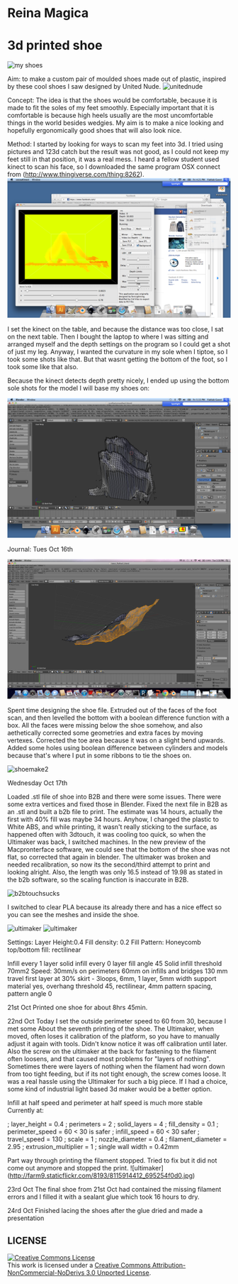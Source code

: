 # Reina Magica
# 3d printed shoe

![my shoes](http://s3images.coroflot.com/user_files/individual_files/436026_kWvmwEFBAHSPbRA2y9983V2EE.jpg)

Aim: to make a custom pair of moulded shoes made out of plastic, inspired by these cool shoes I saw designed by United Nude.
![unitednude](http://uk.dutchdesigninchina.com/wp-content/uploads/United-Nude-2-240x240.jpg)

Concept: 
The idea is that the shoes would be comfortable, because it is made to fit the soles of my feet smoothly.  Especially important that it is comfortable is because high heels usually are the most uncomfortable things in the world besides wedgies.  My aim is to make a nice looking and hopefully ergonomically good shoes that will also look nice.

Method:
I started by looking for ways to scan my feet into 3d.  I tried using pictures and 123d catch but the result was not good, as I could not keep my feet still in that position, it was a real mess.  I heard a fellow student used kinect to scan his face, so I downloaded the same program OSX connect from (http://www.thingiverse.com/thing:8262).
![kinect](https://github.com/DigitalFabricationStudio/Project_0.2/blob/master/reina.magica/shoes/screenshotkinect.png)

I set the kinect on the table, and because the distance was too close, I sat on the next table.  Then I bought the laptop to where I was sitting and arranged myself and the depth settings on the program so I could get a shot of just my leg.  Anyway, I wanted the curvature in my sole when I tiptoe, so I took some shots like that.  But that wasnt getting the bottom of the foot, so I took some like that also.

Because the kinect detects depth pretty nicely, I ended up using the bottom sole shots for the model I will base my shoes on:

![feet](https://github.com/DigitalFabricationStudio/Project_0.2/blob/master/reina.magica/shoes/screenshotfeet.png)

Journal:
Tues Oct 16th

![shoemake](https://github.com/DigitalFabricationStudio/Project_0.2/blob/master/reina.magica/shoes/Screensurface.png)

Spent time designing the shoe file.  Extruded out of the faces of the foot scan, and then levelled the bottom with a boolean difference function with a box.  All the faces were missing below the shoe somehow, and also aethetically corrected some geometries and extra faces by moving vertexes.  Corrected the toe area because it was on a slight bend upwards.  Added some holes using boolean difference between cylinders and models because that's where I put in some ribbons to tie the shoes on.

![shoemake2](https://www.dropbox.com/s/adhaf34va63823h/Screen%20shot%202012-10-16%20at%204.36.52%20PM.png)

Wednesday Oct 17th

Loaded .stl file of shoe into B2B and there were some issues.  There were some extra vertices and fixed those in Blender.  Fixed the next file in B2B as an .stl and built a b2b file to print.  The estimate was 14 hours, actually the first with 40% fill was maybe 34 hours.  Anyhow, I changed the plastic to White ABS, and while printing, it wasn't really sticking to the surface, as happened often with 3dtouch, it was cooling too quick, so when the Ultimaker was back, I switched machines. In the new preview of the Macpronterface software, we could see that the bottom of the shoe was not flat, so corrected that again in blender.  The ultimaker was broken and needed recalibration, so now its the second/third attempt to print and looking alright. Also, the length was only 16.5 instead of 19.98 as stated in the b2b software, so the scaling function is inaccurate in B2B. 


![b2btouchsucks](http://farm9.staticflickr.com/8193/8096917823_82ee505c57_z.jpg)

I switched to clear PLA because its already there and has a nice effect so you can see the meshes and inside the shoe.

![ultimaker](http://farm9.staticflickr.com/8193/8096917105_a7ae74c27c_z.jpg)
![ultimaker](http://farm9.staticflickr.com/8052/8097102107_83c081ebdf_c.jpg)


Settings:
Layer Height:0.4
Fill density: 0.2
Fill Pattern: Honeycomb
top/bottom fill: rectilinear

Infill every 1 layer
solid infill every 0 layer
fill angle 45
Solid infill threshold 70mm2
Speed: 30mm/s on perimeters
60mm on infills and bridges
130 mm travel
first layer at 30%
skirt  - 3loops, 6mm, 1 layer, 5mm width
support material yes, overhang threshold 45, rectilinear, 4mm pattern spacing, pattern angle 0


21st Oct
Printed one shoe for about 8hrs 45min.

22nd Oct
Today I set the outside perimeter speed to 60 from 30, because I met some
About the seventh printing of the shoe.  The Ultimaker, when moved, often loses it calibration of the platform, so you have to manually adjust it again with tools.  Didn't know notice it was off calibration until later.  Also the screw on the ultimaker at the back for fastening to the filament often loosens, and that caused most problems for "layers of nothing".  Sometimes there were layers of nothing when the filament had worn down from too tight feeding, but if its not tight enough, the screw comes loose.  It was a real hassle using the Ultimaker for such a big piece.  If I had a choice, some kind of industrial light based 3d maker would be a better option.  

Infill at half speed and perimeter at half speed is much more stable
Currently at:

; layer_height = 0.4
; perimeters = 2
; solid_layers = 4
; fill_density = 0.1
; perimeter_speed = 60 < 30 is safer
; infill_speed = 60   < 30 safer
; travel_speed = 130
; scale = 1
; nozzle_diameter = 0.4
; filament_diameter = 2.95
; extrusion_multiplier = 1
; single wall width = 0.42mm

Part way through printing the filament stopped.  Tried to fix but it did not come out anymore and stopped the print.
![ultimaker] (http://farm9.staticflickr.com/8193/8115914412_695254f0d0.jpg)

23rd Oct
The final shoe from 21st Oct had contained the missing filament errors and I filled it with a sealant glue which took 16 hours to dry.

24rd Oct
Finished lacing the shoes after the glue dried and made a presentation

## LICENSE
<a rel="license" href="http://creativecommons.org/licenses/by-nc-nd/3.0/deed.en_US"><img alt="Creative Commons License" style="border-width:0" src="http://i.creativecommons.org/l/by-nc-nd/3.0/88x31.png" /></a><br />This work is licensed under a <a rel="license" href="http://creativecommons.org/licenses/by-nc-nd/3.0/deed.en_US">Creative Commons Attribution-NonCommercial-NoDerivs 3.0 Unported License</a>.